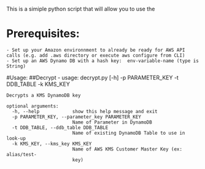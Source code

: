 This is a simiple python script that will allow you to use the

# Prerequisites:
    - Set up your Amazon environnment to already be ready for AWS API calls (e.g. add .aws directory or execute aws configure from CLI)
    - Set up an AWS Dynamo DB with a hash key:  env-variable-name (type is String)
    
#Usage:
##Decrypt -
    usage: decrypt.py [-h] -p PARAMETER_KEY -t DDB_TABLE -k KMS_KEY

    Decrypts a KMS DynamoDB key
    
    optional arguments:
      -h, --help            show this help message and exit
      -p PARAMETER_KEY, --parameter_key PARAMETER_KEY
                            Name of Parameter in DynamoDB
      -t DDB_TABLE, --ddb_table DDB_TABLE
                            Name of existing DynamoDB Table to use in look-up
      -k KMS_KEY, --kms_key KMS_KEY
                            Name of AWS KMS Customer Master Key (ex: alias/test-
                            key)